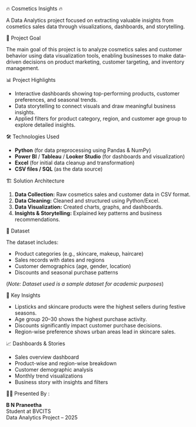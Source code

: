 🔥 Cosmetics Insights 🔥

A Data Analytics project focused on extracting valuable insights from cosmetics sales data through visualizations, dashboards, and storytelling.

 🎯 Project Goal

The main goal of this project is to analyze cosmetics sales and customer behavior using data visualization tools, enabling businesses to make data-driven decisions on product marketing, customer targeting, and inventory management.

 📊 Project Highlights

- Interactive dashboards showing top-performing products, customer preferences, and seasonal trends.
- Data storytelling to connect visuals and draw meaningful business insights.
- Applied filters for product category, region, and customer age group to explore detailed insights.

 🛠️ Technologies Used

- **Python** (for data preprocessing using Pandas & NumPy)
- **Power BI** / **Tableau** / **Looker Studio** (for dashboards and visualization) 
- **Excel** (for initial data cleanup and transformation)
- **CSV files / SQL** (as the data source)

 🏗️ Solution Architecture

1. **Data Collection:** Raw cosmetics sales and customer data in CSV format.
2. **Data Cleaning:** Cleaned and structured using Python/Excel.
3. **Data Visualization:** Created charts, graphs, and dashboards.
4. **Insights & Storytelling:** Explained key patterns and business recommendations.

 📁 Dataset

The dataset includes:
- Product categories (e.g., skincare, makeup, haircare)
- Sales records with dates and regions
- Customer demographics (age, gender, location)
- Discounts and seasonal purchase patterns

(*Note: Dataset used is a sample dataset for academic purposes*)

 📌 Key Insights

- Lipsticks and skincare products were the highest sellers during festive seasons.
- Age group 20–30 shows the highest purchase activity.
- Discounts significantly impact customer purchase decisions.
- Region-wise preference shows urban areas lead in skincare sales.

 📈 Dashboards & Stories

- Sales overview dashboard
- Product-wise and region-wise breakdown
- Customer demographic analysis
- Monthly trend visualizations
- Business story with insights and filters

 👩‍💻 Presented By :

**B N Praneetha**  
Student at BVCITS  
Data Analytics Project – 2025

